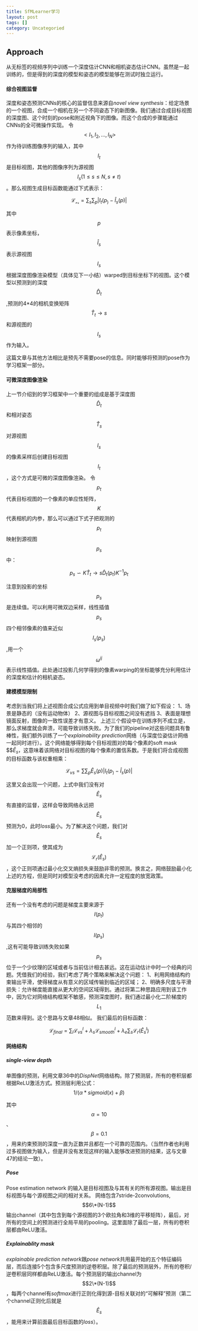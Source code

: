 ```yaml
---
title: SfMLearner学习
layout: post
tags: []
category: Uncategoried
---
```

## Approach

从无标签的视频序列中训练一个深度估计CNN和相机姿态估计CNN。虽然是一起训练的，但是得到的深度的模型和姿态的模型能够在测试时独立运行。

#### 综合视图监督
深度和姿态预测CNNs的核心的监督信息来源自*novel view synthesis*：给定场景的一个视图，合成一个相机在另一个不同姿态下的新图像。我们通过合成目标视图的深度图、这个时刻的pose和附近视角下的图像。而这个合成的步骤能通过CNNs的全可微操作实现。
令$$<I_1,I_2,...,I_N>$$作为待训练图像序列的输入，其中$$I_t$$是目标视图，其他的图像序列为源视图$$I_s(1\le s\le N,s\ne t)$$。那么视图生成目标函数能通过下式表示：

$$\mathcal{L_{vs}}=\sum_s\sum_p|I_t(p_)-\hat{I}_s(p)|$$

其中$$p$$表示像素坐标，$$\hat{I}_{s}$$表示源视图$$I_s$$根据深度图像渲染模型（具体见下一小结）warped到目标坐标下的视图。这个模型以预测到的深度$$\hat{D}_t$$,预测的4*4的相机变换矩阵$$\hat{T}_t \to s$$和源视图的$$I_s$$作为输入。

这篇文章与其他方法相比是预先不需要pose的信息。同时能够将预测的pose作为学习框架一部分。

#### 可微深度图像渲染
上一节介绍到的学习框架中一个重要的组成是基于深度图$$\hat{D}_t$$和相对姿态$$\hat{T}_s$$对源视图$$I_s$$的像素采样后创建目标视图$$I_t$$，这个方式是可微的深度图像渲染。
令$$p_t$$代表目标视图的一个像素的单应性矩阵，$$K$$代表相机的内参，那么可以通过下式子把观测的$$p_t$$映射到源视图$$p_s$$中：

$$p_s\backsim K\hat{T}_t\to s\hat{D}_t(p_t)K^{-1}p_t$$

注意到投影的坐标$${p_s}$$是连续值。可以利用可微双边采样，线性插值$$p_s$$四个相邻像素的值来近似$$I_s(p_s)$$,用一个$$\omega ^{ij}$$表示线性插值。此处通过投影几何学得到的像素warping的坐标能够充分利用估计的深度和估计的相机姿态。
#### 建模模型限制
考虑到当我们将上述视图合成公式应用到单目视频中时我们做了如下假设：
1、场景是静态的（没有运动物体）
2、源视图与目标视图之间没有遮挡
3、表面是理想镜面反射，图像的一致性误差才有意义。
上述三个假设中在训练序列不成立是，那么求梯度就会奔溃，可能导致训练失败。为了我们的pipeline对这些问题具有鲁棒性，我们额外训练了一个*explainability prediction*网络（与深度位姿估计网络一起同时进行）。这个网络能够得到每个目标视图对的每个像素的soft mask $$$\hat{E}_s$，这意味着该网络对目标视图的每个像素的置信系数。于是我们将合成视图的目标函数与该权重相乘：

$$\mathcal{L}_{vs}=\sum\sum_p \hat{E}_s(p)|I_t(p_)-\hat{I}_s(p)|$$

这里又会出现一个问题，上式中我们没有对$$\hat{E}_s$$有直接的监督，这样会导致网络永远把$$\hat{E}_s$$预测为0，此时*loss*最小。为了解决这个问题，我们对$$\hat{E}_s$$加一个正则项，使其成为$$\mathcal{L}_r(\hat{E}_s)$$，这个正则项通过最小化交叉熵损失来鼓励非零的预测。换言之，网络鼓励最小化上述的方程，但是同时对模型没考虑的因素允许一定程度的放宽政策。

#### 克服梯度的局部性
还有一个没有考虑的问题是梯度主要来源于$$I(p_t)$$与其四个相邻的$$I(p_s)$$,这有可能导致训练失败如果$$p_s$$位于一个少纹理的区域或者与当前估计相去甚远。这在运动估计中时一个经典的问题。凭借我们的经验，我们考虑了两个策略来解决这个问题：
1、利用网络结构约束输出平滑，使得梯度从有意义的区域传输到临近的区域；
2、明确多尺度与平滑损失：允许梯度能直接从更大的空间区域得到。通过将第二种思路应用到该工作中，因为它对网络结构框架不敏感，预测深度图时，我们通过最小化二阶梯度的$$L_1$$范数来得到。这个思路与文章48相似。
我们最后的目标函数：

$$\mathcal{L}_{final}=\sum_l\mathcal{L}_{vs}^l+\lambda _s\mathcal{L}_{smooth}^l+\lambda_e \sum_s \mathcal{L}_r(\hat{E}_s^l)$$

#### 网络结构
##### single-view depth
单图像的预测，利用文章36中的*DispNet*网络结构。除了预测层，所有的卷积层都根据ReLU激活方式。预测层利用公式：$$1/(\alpha*sigmoid(x)+\beta)$$

其中$$\alpha=10$$、$$\beta=0.1$$，用来约束预测的深度一直为正数并且都在一个可靠的范围内。（当然作者也利用过多视图做为输入，但是并没有发现这样的输入能够改进预测的结果，这与文章47的结论一致）。
##### Pose
Pose estimation network 的输入是目标视图及与其有关的所有源视图。输出是目标视图与每个源视图之间的相对关系。
网络包含7stride-2convolutions,$$6\*(N-1)$$输出channel（其中包含到每个源视图的3个欧拉角和3维的平移矩阵），最后，对所有的空间上的预测进行全局平局的pooling。这里面除了最后一层，所有的卷积层都由ReLU激活。
##### Explainablity mask
*explainable prediction network*跟*pose network*共用最开始的五个特征编码层，而后连接5个包含多尺度预测的逆卷积层。除了最后的预测层外，所有的卷积/逆卷积层同样都由ReLU激活。每个预测层的输出channel为$$2\*(N-1)$$，每两个channel有*softmax*进行正则化得到源-目标关联对的“可解释”预测（第二个channel正则化后就是$$\hat{E}_s$$，能用来计算前面最后目标函数的*loss*）。
